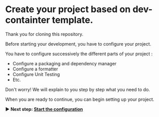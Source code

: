 # Create your project based on dev-containter template.

Thank you for cloning this repository.

Before starting your development, you have to configure your project.

You have to configure successively the different parts of your project :

- Configure a packaging and dependency manager
- Configure a formatter
- Configure Unit Testing
- Etc.

Don't worry! We will explain to you step by step what you need to do.

When you are ready to continue, you can begin setting up your project.

**▶ Next step: [Start the configuration](./01-configure-packaging-dependency-manager.md)**
